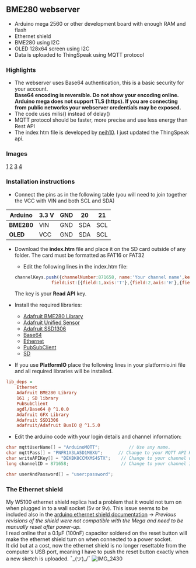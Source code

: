 ## BME280 webserver
 
- Arduino mega 2560 or other development board with enough RAM and flash
- Ethernet shield
- BME280 using I2C
- OLED 128x64 screen using I2C
- Data is uploaded to ThingSpeak using MQTT protocol

### Highlights
 
- The webserver uses Base64 authentication, this is a basic security for your account.  
**Base64 encoding is reversible. Do not show your encoding online.**  
**Arduino mega does not support TLS  (https). If you are connecting from public networks your webserver credentials may be exposed.**
- The code uses milis() instead of delay()
- MQTT protocol should be faster, more precise and use less energy than Rest API
- The index htm file is developed by [neih10](https://github.com/neilh10/thingspeakmultichannel-highcharts). I just updated the ThingSpeak api. 

 ### Images
 [1](https://user-images.githubusercontent.com/38941045/94047099-475a0080-fdda-11ea-8e4f-b57cfae7c721.JPG) [2](https://user-images.githubusercontent.com/38941045/94045345-019c3880-fdd8-11ea-8207-fe2e44a35cfb.JPG) [3](https://user-images.githubusercontent.com/38941045/94047186-68225600-fdda-11ea-987d-9ecd89f9da20.JPG) [4](https://user-images.githubusercontent.com/38941045/94045875-a3238a00-fdd8-11ea-9e04-b4bbd852f6b1.JPG)

### Installation instructions
- Connect the pins as in the following table (you will need to join together the VCC with VIN and both SCL and SDA)

Arduino    |   3.3 V  | GND |  20 | 21
---------- | -------- | --- | --- | ---
**BME280** |   VIN    | GND | SDA | SCL
**OLED**   |   VCC    | GND | SDA | SCL

- Download the **index.htm** file and place it on the SD card outside of any folder. The card must be formatted as FAT16 or FAT32
    - Edit the following lines in the index.htm file:
    ```javascript
    channelKeys.push({channelNumber:871658, name:'Your channel name',key:'NP1I3KHAW44KY0Q3',
                  fieldList:[{field:1,axis:'T'},{field:2,axis:'H'},{field:3,axis:'P'},{field:4,axis:'I'}]});
    ```
    The key is your **Read API** key. 

- Install the required libraries:
    - [Adafruit BME280 Library](https://github.com/adafruit/Adafruit_BME280_Library.git)
    - [Adafruit Unified Sensor](https://github.com/adafruit/Adafruit_Sensor.git)
    - [Adafruit SSD1306](https://github.com/adafruit/Adafruit_SSD1306.git)
    - [Base64](https://github.com/agdl/Base64.git)
    - [Ethernet](https://github.com/PaulStoffregen/Ethernet.git)
    - [PubSubClient](https://github.com/knolleary/pubsubclient.git)
    - [SD](https://github.com/adafruit/SD.git)

- If you use **PlatformIO** place the following lines in your platformio.ini file and all required libraries will be installed.
```ini
lib_deps = 
    Ethernet
    Adafruit BME280 Library
    161 ; SD library
    PubSubClient
    agdl/Base64 @ ^1.0.0
    Adafruit GFX Library
	Adafruit SSD1306
    adafruit/Adafruit BusIO @ ^1.5.0
```
- Edit the arduino code with your login details and channel information:
```cpp
char mqttUserName[] = "ArduinoMQTT";           // Use any name.
char mqttPass[] = "PNFR1X3LA5D1M8XU";      // Change to your MQTT API Key from Account > MyProfile.   
char writeAPIKey[] = "DEKBK8CCMXMS4STX";    // Change to your channel write API key.
long channelID = 871658;                    // Change to your channel ID.
```
```cpp
char userAndPassword[] = "user:password";
```

### The Ethernet shield
My W5100 ethernet shield replica had a problem that it would not turn on when plugged in to a wall socket (5v or 9v). This issue seems to be included also in the [arduino ethernet shield documentation](https://www.arduino.cc/en/Main/ArduinoEthernetShieldV1) -> *Previous revisions of the shield were not compatible with the Mega and need to be manually reset after power-up.*   
I read online that a 0.1&mu;F (100nF) capacitor soldered on the reset button will make the ethernet shield turn on when connected to a power socket.  
It did but at a cost, now the ethernet shield is no longer resettable from the computer's USB port, meaning I have to push the reset button exactly when a new sketch is uploaded. ¯\_(ツ)_/¯
![IMG_2430](https://user-images.githubusercontent.com/38941045/94045182-c69a0500-fdd7-11ea-9268-f0b5e38fe168.JPG)